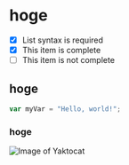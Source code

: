 # hoge
- [x] List syntax is required
- [x] This item is complete
- [ ] This item is not complete
## hoge
```js
var myVar = "Hello, world!";
```
### hoge

![Image of Yaktocat](https://octodex.github.com/images/yaktocat.png)


